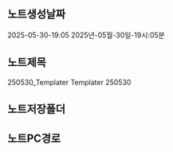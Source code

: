 ## 노트생성날짜
2025-05-30-19:05
2025년-05월-30일-19시:05분

## 노트제목
250530_Templater
Templater
250530

## 노트저장폴더

## 노트PC경로
